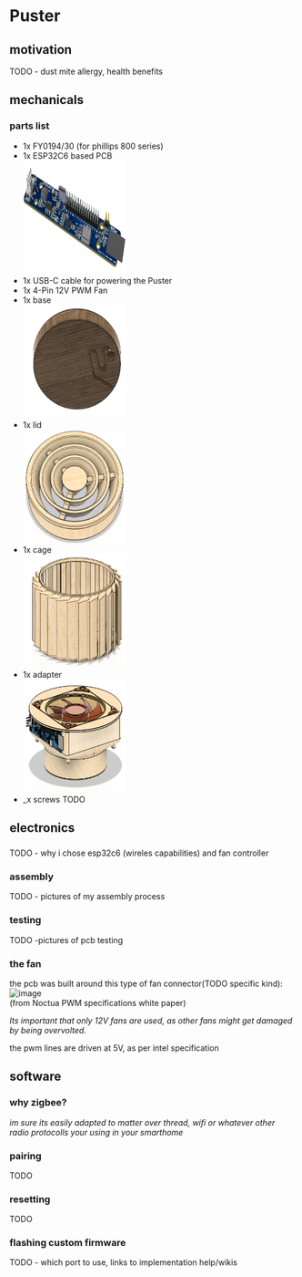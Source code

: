# Puster
## motivation
TODO - dust mite allergy, health benefits 

## mechanicals
### parts list
- 1x FY0194/30 (for phillips 800 series)
- 1x ESP32C6 based PCB  
  <img width="181" height="199" alt="image" src=images/pcb_3D.png />
- 1x USB-C cable for powering the Puster
- 1x 4-Pin 12V PWM Fan   
- 1x base  
  <img width="181" height="199" alt="image" src=images/base.png />
- 1x lid  
  <img width="181" height="199" alt="image" src=images/lid.png />
- 1x cage  
  <img width="181" height="199" alt="image" src=images/cage.png />
- 1x adapter  
  <img width="181" height="199" alt="image" src=images/fan_adapter.png />
- _x screws TODO


## electronics
### 
TODO - why i chose esp32c6 (wireles capabilities) and fan controller
### assembly 
TODO - pictures of my assembly process
### testing
TODO -pictures of pcb testing



### the fan
the pcb was built around this type of fan connector(TODO specific kind):  
<img width="181" height="199" alt="image" src="https://github.com/user-attachments/assets/0771c44b-f6ae-481e-86ad-8eea22dc403c" />  
(from Noctua PWM specifications 
white paper)

*Its important that only 12V fans are used, as other fans might get damaged by being overvolted.*

the pwm lines are driven at 5V, as per intel specification  

## software
### why zigbee?

*im sure its easily adapted to matter over thread, wifi or whatever other radio protocolls your using in your smarthome*


### pairing
TODO

### resetting
TODO
### flashing custom firmware
TODO - which port to use, links to implementation help/wikis

